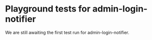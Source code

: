 # Playground tests for admin-login-notifier
We are still awaiting the first test run for admin-login-notifier.
